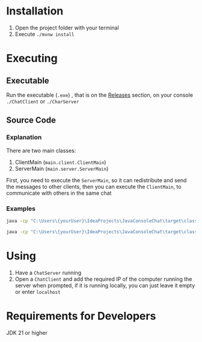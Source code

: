 # Installation
1. Open the project folder with your terminal
3. Execute `./mvnw install`

# Executing

## Executable
Run the executable (`.exe`) , that is on the [Releases](https://github.com/FelipeKobra/JavaTerminalChat/releases) section, on your console `./ChatClient` or `./CharServer`

## Source Code

### Explanation
There are two main classes:
1. ClientMain (`main.client.ClientMain`)
2. ServerMain (`main.server.ServerMain`)

First, you need to execute the `ServerMain`, so it can redistribute and send the messages to other clients, then you can execute the `ClientMain`, to communicate with others in the same chat

### Examples
``` bash
java -cp "C:\Users\{yourUser}\IdeaProjects\JavaConsoleChat\target\classes;C:\Users\{yourUser}\.m2\repository\org\apache\commons\commons-lang3\3.17.0\commons-lang3-3.17.0.jar;C:\Users\{yourUser}\.m2\repository\org\fusesource\jansi\jansi\2.4.1\jansi-2.4.1.jar;C:\Users\{yourUser}\.m2\repository\org\jline\jline\3.24.1\jline-3.24.1.jar" main.client.ClientMain
```

``` bash
java -cp "C:\Users\{yourUser}\IdeaProjects\JavaConsoleChat\target\classes;C:\Users\{yourUser}\.m2\repository\org\apache\commons\commons-lang3\3.17.0\commons-lang3-3.17.0.jar;C:\Users\{yourUser}\.m2\repository\org\fusesource\jansi\jansi\2.4.1\jansi-2.4.1.jar;C:\Users\{yourUser}\.m2\repository\org\jline\jline\3.24.1\jline-3.24.1.jar" main.server.ServerMain
```

# Using
1. Have a `ChatServer` running
2. Open a `ChatClient` and add the required IP of the computer running the server when prompted, if it is running locally, you can just leave it empty or enter `localhost`

# Requirements for Developers
JDK 21 or higher
